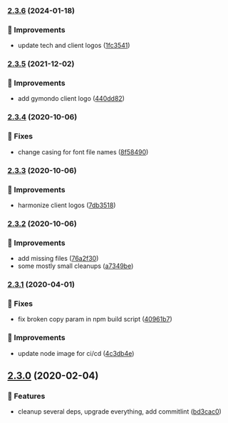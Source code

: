 ### [2.3.6](https://github.com/manuel-bieh/ui/compare/v2.3.5...v2.3.6) (2024-01-18)


### 💉 Improvements

* update tech and client logos ([1fc3541](https://github.com/manuel-bieh/ui/commit/1fc354191b1317bdb29a54f2697a5576ceb859e6))

### [2.3.5](https://github.com/manuel-bieh/ui/compare/v2.3.4...v2.3.5) (2021-12-02)


### 💉 Improvements

* add gymondo client logo ([440dd82](https://github.com/manuel-bieh/ui/commit/440dd82c1e434939ace78533805c179663ca4920))

### [2.3.4](https://github.com/manuel-bieh/ui/compare/v2.3.3...v2.3.4) (2020-10-06)


### 🔧 Fixes

* change casing for font file names ([8f58490](https://github.com/manuel-bieh/ui/commit/8f58490211e8cc0a5fcfceb35150f7d871047308))

### [2.3.3](https://github.com/manuel-bieh/ui/compare/v2.3.2...v2.3.3) (2020-10-06)


### 💉 Improvements

* harmonize client logos ([7db3518](https://github.com/manuel-bieh/ui/commit/7db3518460f8e5c1aa1627abac02488555cc6b88))

### [2.3.2](https://github.com/manuel-bieh/ui/compare/v2.3.1...v2.3.2) (2020-10-06)


### 💉 Improvements

* add missing files ([76a2f30](https://github.com/manuel-bieh/ui/commit/76a2f30fea1d894c2bcf6704bad3e0f7cb9b0cab))
* some mostly small cleanups ([a7349be](https://github.com/manuel-bieh/ui/commit/a7349be2f47fb14d33a9ee14a08788e210a262ce))

### [2.3.1](https://github.com/manuel-bieh/ui/compare/v2.3.0...v2.3.1) (2020-04-01)


### 🔧 Fixes

* fix broken copy param in npm build script ([40961b7](https://github.com/manuel-bieh/ui/commit/40961b76df4a84a2a93aaf4442336ce22adfefa6))


### 💉 Improvements

* update node image for ci/cd ([4c3db4e](https://github.com/manuel-bieh/ui/commit/4c3db4ec60ee1aca8a4a841a499e4af175f090ef))

## [2.3.0](https://github.com/manuel-bieh/ui/compare/v2.2.3...v2.3.0) (2020-02-04)


### 🧩 Features

* cleanup several deps, upgrade everything, add commitlint ([bd3cac0](https://github.com/manuel-bieh/ui/commit/bd3cac0ad99860b79af1266c957f55587613d96f))

